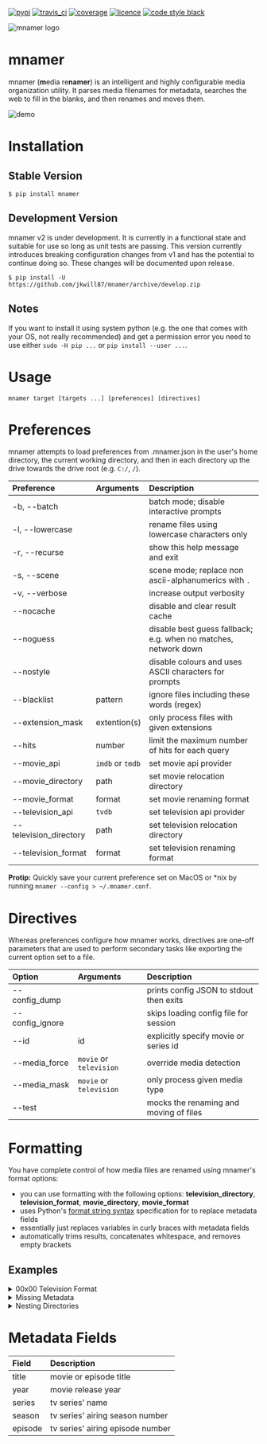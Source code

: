 [![pypi](https://img.shields.io/pypi/v/mnamer.svg?style=for-the-badge)](https://pypi.python.org/pypi/mnamer)
[![travis_ci](https://img.shields.io/travis/jkwill87/mnamer/develop.svg?style=for-the-badge)](https://travis-ci.org/jkwill87/mnamer)
[![coverage](https://img.shields.io/codecov/c/github/jkwill87/mnamer/develop.svg?style=for-the-badge)](https://codecov.io/gh/jkwill87/mnamer)
[![licence](https://img.shields.io/github/license/jkwill87/mnamer.svg?style=for-the-badge)](https://en.wikipedia.org/wiki/MIT_License)
[![code style black](https://img.shields.io/badge/Code%20Style-Black-black.svg?style=for-the-badge)](https://github.com/ambv/black)

![mnamer logo](https://github.com/jkwill87/mnamer/raw/develop/_assets/logo.png)


# mnamer

mnamer (**m**edia re**namer**) is an intelligent and highly configurable media organization utility. It parses media filenames for metadata, searches the web to fill in the blanks, and then renames and moves them.

![demo](https://github.com/jkwill87/mnamer/blob/develop/_assets/demo.svg)


# Installation

## Stable Version

`$ pip install mnamer`

## Development Version

mnamer v2 is under development. It is currently in a functional state and suitable for use so long as unit tests are passing. This version currently introduces breaking configuration changes from v1 and has the potential to continue doing so. These changes will be documented upon release.

`$ pip install -U https://github.com/jkwill87/mnamer/archive/develop.zip`

## Notes

If you want to install it using system python (e.g. the one that comes with your OS, not really recommended) and get a permission error you need to use either `sudo -H pip ...` or `pip install --user ...`.


# Usage

`mnamer target [targets ...] [preferences] [directives]`


# Preferences

mnamer attempts to load preferences from .mnamer.json in the user's home directory, the current working directory, and then in each directory up the drive towards the drive root (e.g. `C:/`, `/`).

| Preference             | Arguments        | Description                                                     |
| :--------------------- | :--------------- | :-------------------------------------------------------------- |
| -b, --batch            |                  | batch mode; disable interactive prompts                         |
| -l, --lowercase        |                  | rename files using lowercase characters only                     |
| -r, --recurse          |                  | show this help message and exit                                 |
| -s, --scene            |                  | scene mode; replace non ascii-alphanumerics with `.`            |
| -v, --verbose          |                  | increase output verbosity                                       |
| --nocache              |                  | disable and clear result cache                                  |
| --noguess              |                  | disable best guess fallback; e.g. when no matches, network down |
| --nostyle              |                  | disable colours and uses ASCII characters for prompts           |
| --blacklist            | pattern          | ignore files including these words (regex)                       |
| --extension_mask       | extention(s)     | only process files with given extensions                         |
| --hits                 | number           | limit the maximum number of hits for each query                 |
| --movie_api            | `imdb` or `tmdb` | set movie api provider                                          |
| --movie_directory      | path             | set movie relocation directory                                  |
| --movie_format         | format           | set movie renaming format                                       |
| --television_api       | `tvdb`           | set television api provider                                     |
| --television_directory | path             | set television relocation directory                             |
| --television_format    | format           | set television renaming format                                  |

**Protip:** Quickly save your current preference set on MacOS or *nix by running `mnamer --config > ~/.mnamer.conf`.


# Directives

Whereas preferences configure how mnamer works, directives are one-off parameters that are used to perform secondary tasks like exporting the current option set to a file.

| Option          | Arguments               | Description                             |
| :-------------- | :---------------------- | :-------------------------------------- |
| --config_dump    |                         | prints config JSON to stdout then exits  |
| --config_ignore  |                         | skips loading config file for session     |
| --id            | id                      | explicitly specify movie or series id   |
| --media_force   | `movie` or `television` | override media detection                |
| --media_mask    | `movie` or `television` | only process given media type           |
| --test          |                         | mocks the renaming and moving of files   |


# Formatting

You have complete control of how media files are renamed using mnamer's format options:

- you can use formatting with the following options: **television_directory**, **television_format**, **movie_directory**, **movie_format**
- uses Python's [format string syntax](https://docs.python.org/3/library/string.html#format-string-syntax) specification for to replace metadata fields
- essentially just replaces variables in curly braces with metadata fields
- automatically trims results, concatenates whitespace, and removes empty brackets

## Examples

<details>
<summary>00x00 Television Format</summary>

- television_format: `{series} {season:02}x{episode:02}{title}{extension}`
- target: `~/Downloads/Rick.and.Morty.S02E01.WEBRip.x264-RARBG.mp4`
- result: `~/Downloads/Rick and Morty - 02x01 - A Rickle in Time.mp4`
</details>

<details>
<summary>Missing Metadata</summary>

_Note: Target file is missing group metadata field in title and will be omitted gracefully_

- television_format: `{series} - S{season:02}E{episode:02} - {group} - {title}{extension}`
- target: `~/Downloads/The.Orville.S01E01.1080p.WEB-DL.DD5.1.H264.mkv`
- result: `~/Downloads/The Orville - S01E01 - Old Wounds.mkv`
</details>

<details>
<summary>Nesting Directories</summary>

_Note: If the subdirectory doesn't exist, mnamer will create it_

- movie_format: `{title} ({year}){extension}`
- movie_directory: `/media/movies/{title} ({year})`
- target: `~/Downloads/The.Goonies.1985.720p.BluRay.x264-SiNNERS.mkv`
- result: `/media/movies/The Goonies (1985)/The Goonies (1985).mkv`
</details>


# Metadata Fields

| Field   | Description                      |
| :------ | :------------------------------- |
| title   | movie or episode title           |
| year    | movie release year               |
| series  | tv series' name                  |
| season  | tv series' airing season number  |
| episode | tv series' airing episode number |
